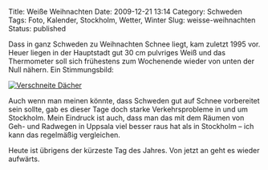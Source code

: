 Title: Weiße Weihnachten
Date: 2009-12-21 13:14
Category: Schweden
Tags: Foto, Kalender, Stockholm, Wetter, Winter
Slug: weisse-weihnachten
Status: published

Dass in ganz Schweden zu Weihnachten Schnee liegt, kam zuletzt 1995 vor.
Heuer liegen in der Hauptstadt gut 30 cm pulvriges Weiß und das
Thermometer soll sich frühestens zum Wochenende wieder von unten der
Null nähern. Ein Stimmungsbild:

[![Verschneite
Dächer](/pic/snotak_s.jpg "Verschneite Dächer")](/pic/snotak_l.jpg)

Auch wenn man meinen könnte, dass Schweden gut auf Schnee vorbereitet
sein sollte, gab es dieser Tage doch starke Verkehrsprobleme in und um
Stockholm. Mein Eindruck ist auch, dass man das mit dem Räumen von Geh-
und Radwegen in Uppsala viel besser raus hat als in Stockholm – ich kann
das regelmäßig vergleichen.

Heute ist übrigens der kürzeste Tag des Jahres. Von jetzt an geht es
wieder aufwärts.

